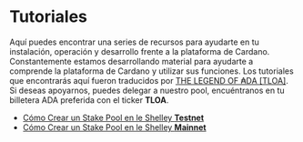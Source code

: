 # Tutoriales

Aquí puedes encontrar una series de recursos para ayudarte en tu instalación, operación y desarrollo frente a la plataforma de Cardano. Constantemente estamos desarrollando material para ayudarte a comprende la plataforma de Cardano y utilizar sus funciones. Los tutoriales que encontrarás aquí fueron traducidos por [THE LEGEND OF ₳DA [TLOA]](https://tloada.github.io/tloa/espa%C3%B1ol.html). Si deseas apoyarnos, puedes delegar a nuestro pool, encuéntranos en tu billetera ADA preferida con el ticker **TLOA**.

* [Cómo Crear un Stake Pool en le Shelley **Testnet**](https://github.com/tloada/cardano-tutorials/tree/master/node-setup)
* [Cómo Crear un Stake Pool en le Shelley **Mainnet**](https://github.com/tloada/coincashew/tree/master/coins/overview-ada/guide-how-to-build-a-haskell-stakepool-node)
